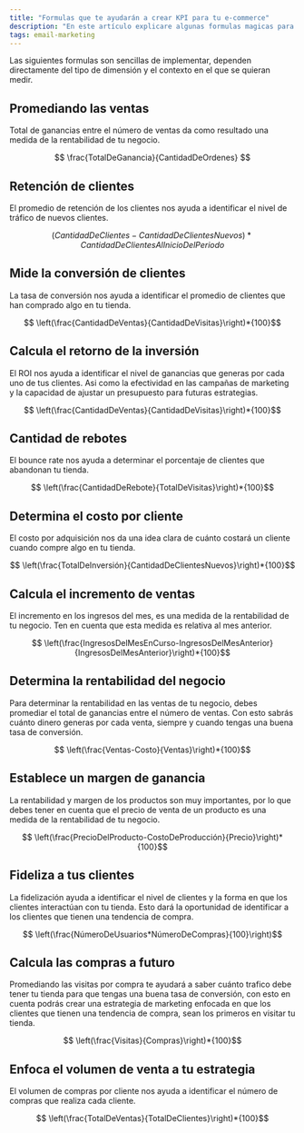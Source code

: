 ```yaml
---
title: "Formulas que te ayudarán a crear KPI para tu e-commerce"
description: "En este artículo explicare algunas formulas magicas para tu e-commerce"
tags: email-marketing
---
```


Las siguientes formulas son sencillas de implementar, dependen directamente del tipo de dimensión y el contexto en el que se quieran medir.

## Promediando las ventas

Total de ganancias entre el número de ventas da como resultado una medida de la rentabilidad de tu negocio.

$$ \frac{TotalDeGanancia}{CantidadDeOrdenes} $$

## Retención de clientes

El promedio de retención de los clientes nos ayuda a identificar el nivel de tráfico de nuevos clientes.

$$ \left(CantidadDeClientes-CantidadDeClientesNuevos\right)*{CantidadDeClientesAlInicioDelPeriodo}$$

## Mide la conversión de clientes

La tasa de conversión nos ayuda a identificar el promedio de clientes que han comprado algo en tu tienda.

$$ \left(\frac{CantidadDeVentas}{CantidadDeVisitas}\right)*{100}$$

## Calcula el retorno de la inversión

El ROI nos ayuda a identificar el nivel de ganancias que generas por cada uno de tus clientes. Asi como la efectividad en las campañas de marketing y la capacidad de ajustar un presupuesto para futuras estrategias.

$$ \left(\frac{CantidadDeVentas}{CantidadDeVisitas}\right)*{100}$$

## Cantidad de rebotes

El bounce rate nos ayuda a determinar el porcentaje de clientes que abandonan tu tienda.

$$ \left(\frac{CantidadDeRebote}{TotalDeVisitas}\right)*{100}$$

## Determina el costo por cliente

El costo por adquisición nos da una idea clara de cuánto costará un cliente cuando compre algo en tu tienda.

$$ \left(\frac{TotalDeInversión}{CantidadDeClientesNuevos}\right)*{100}$$

## Calcula el incremento de ventas

El incremento en los ingresos del mes, es una medida de la rentabilidad de tu negocio. Ten en cuenta que esta medida es relativa al mes anterior.

$$ \left(\frac{IngresosDelMesEnCurso-IngresosDelMesAnterior}{IngresosDelMesAnterior}\right)*{100}$$

## Determina la rentabilidad del negocio

Para determinar la rentabilidad en las ventas de tu negocio, debes promediar el total de ganancias entre el número de ventas. Con esto sabrás cuánto dinero generas por cada venta, siempre y cuando tengas una buena tasa de conversión.

$$ \left(\frac{Ventas-Costo}{Ventas}\right)*{100}$$

## Establece un margen de ganancia

La rentabilidad y margen de los productos son muy importantes, por lo que debes tener en cuenta que el precio de venta de un producto es una medida de la rentabilidad de tu negocio.

$$ \left(\frac{PrecioDelProducto-CostoDeProducción}{Precio}\right)*{100}$$

## Fideliza a tus clientes

La fidelización ayuda a identificar el nivel de clientes y la forma en que los clientes interactúan con tu tienda. Esto dará la oportunidad de identificar a los clientes que tienen una tendencia de compra.

$$ \left(\frac{NúmeroDeUsuarios*NúmeroDeCompras}{100}\right)$$

## Calcula las compras a futuro

Promediando las visitas por compra te ayudará a saber cuánto trafico debe tener tu tienda para que tengas una buena tasa de conversión, con esto en cuenta podrás crear una estrategia de marketing enfocada en que los clientes que tienen una tendencia de compra, sean los primeros en visitar tu tienda.

$$ \left(\frac{Visitas}{Compras}\right)*{100}$$

## Enfoca el volumen de venta a tu estrategia

El volumen de compras por cliente nos ayuda a identificar el número de compras que realiza cada cliente.

$$ \left(\frac{TotalDeVentas}{TotalDeClientes}\right)*{100}$$
